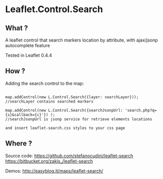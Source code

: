 Leaflet.Control.Search
============

What ?
------

A leaflet control that search markers location by attribute, with ajax/jsonp autocomplete feature

Tested in Leaflet 0.4.4

How ?
------

Adding the search control to the map:

```

map.addControl(new L.Control.Search({layer: searchLayer}));
//searchLayer contains searched markers

map.addControl(new L.Control.Search({searchJsonpUrl: 'search.php?q={s}&callback={c}'}) );
//searchJsonpUrl is jsonp service for retrieve elements locations

and insert leaflet-search.css styles to your css page

```

Where ?
------

Source code:
	https://github.com/stefanocudini/leaflet-search
	https://bitbucket.org/zakis_/leaflet-search

Demos:
	http://easyblog.it/maps/leaflet-search/

